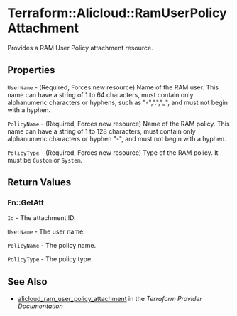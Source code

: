 # Terraform::Alicloud::RamUserPolicyAttachment

Provides a RAM User Policy attachment resource.

## Properties

`UserName` - (Required, Forces new resource) Name of the RAM user. This name can have a string of 1 to 64 characters, must contain only alphanumeric characters or hyphens, such as "-",".","_", and must not begin with a hyphen.

`PolicyName` - (Required, Forces new resource) Name of the RAM policy. This name can have a string of 1 to 128 characters, must contain only alphanumeric characters or hyphen "-", and must not begin with a hyphen.

`PolicyType` - (Required, Forces new resource) Type of the RAM policy. It must be `Custom` or `System`.


## Return Values

### Fn::GetAtt

`Id` - The attachment ID.

`UserName` - The user name.

`PolicyName` - The policy name.

`PolicyType` - The policy type.

## See Also

* [alicloud_ram_user_policy_attachment](https://www.terraform.io/docs/providers/alicloud/r/ram_user_policy_attachment.html) in the _Terraform Provider Documentation_